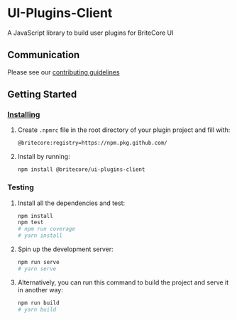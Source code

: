 # UI-Plugins-Client

A JavaScript library to build user plugins for BriteCore UI

## Communication

Please see our [contributing guidelines](.github/CONTRIBUTING.md)

## Getting Started

### [Installing](https://docs.github.com/en/free-pro-team@latest/packages/using-github-packages-with-your-projects-ecosystem/configuring-npm-for-use-with-github-packages#installing-a-package)

1. Create `.npmrc` file in the root directory of your plugin project and fill with:

    ```bash
    @britecore:registry=https://npm.pkg.github.com/
    ```

2. Install by running:

    ```
    npm install @britecore/ui-plugins-client
    ```

### Testing

1. Install all the dependencies and test:

    ```bash
    npm install
    npm test
    # npm run coverage
    # yarn install
    ```

2. Spin up the development server:

    ```bash
    npm run serve
    # yarn serve
    ```

3. Alternatively, you can run this command to build the project and serve it in another way:

    ```bash
    npm run build
    # yarn build
    ```
